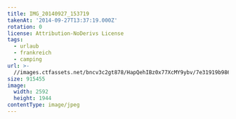 ```yaml
---
title: IMG_20140927_153719
takenAt: '2014-09-27T13:37:19.000Z'
rotation: 0
license: Attribution-NoDerivs License
tags:
  - urlaub
  - frankreich
  - camping
url: >-
  //images.ctfassets.net/bncv3c2gt878/HapQehIBz0x77XcMY9ybv/7e31919b986c1cf938717f8e90efed86/img_20140927_153719_28313143595_o
size: 915455
image:
  width: 2592
  height: 1944
contentType: image/jpeg
---
```


